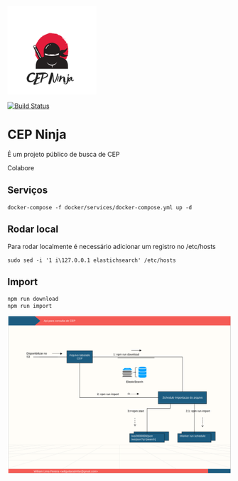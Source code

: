 
<img src="resources/cep-ninja-logo.png" alt="alt text" width="200" height="200 ">

[![Build Status](https://travis-ci.org/cepninja/api.svg?branch=master)](https://travis-ci.org/cepninja/api)

# CEP Ninja
É um projeto público de busca de CEP

Colabore


## Serviços
```
docker-compose -f docker/services/docker-compose.yml up -d
```
## Rodar local
Para rodar localmente é necessário adicionar um registro no /etc/hosts
```
sudo sed -i '1 i\127.0.0.1 elastichsearch' /etc/hosts 
```
## Import
```
npm run download
npm run import
```

<img src="resources/architecture.svg" alt="alt text" width="800">

